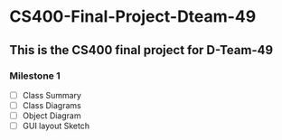# CS400-Final-Project-Dteam-49
## This is the CS400 final project for D-Team-49
### Milestone 1
- [ ] Class Summary
- [ ] Class Diagrams
- [ ] Object Diagram
- [ ] GUI layout Sketch
